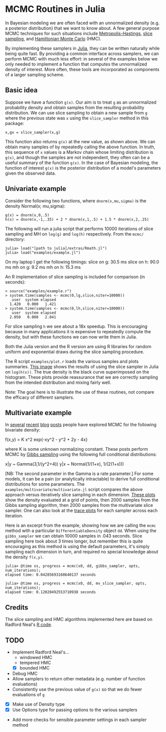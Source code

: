# MCMC Routines in Julia

In Bayesian modeling we are often faced with an unnormalized density (e.g. a posterior distribution) that we want to know about.  A few general purpose MCMC techniques for such situations include [Metropolis-Hastings](https://en.wikipedia.org/wiki/Metropolis%E2%80%93Hastings_algorithm), [slice sampling](https://en.wikipedia.org/wiki/Slice_sampling), and [Hamiltonian Monte Carlo](http://www.cs.toronto.edu/~radford/ftp/ham-mcmc.pdf) (HMC).  

By implementing these samplers in [Julia](http://julialang.org), they can be written naturally while being quite fast.  By providing a common interface across samplers, we can perform MCMC with much less effort: in several of the examples below we only needed to implement a function that computes the unnormalized density of interest.  More often, these tools are  incorporated as components of a larger sampling scheme.

## Basic idea

Suppose we have a function `g(x)`.  Our aim is to treat `g` as an unnormalized probability density and obtain samples from the resulting probability distribution.  We can use slice sampling to obtain a new sample from `g` where the previous state was `x` using the `slice_sampler` method in this package:

    x,gx = slice_sampler(x,g)

This function also returns `g(x)` at the new value, as shown above.  We can obtain many samples of by repeatedly calling the above function.  In truth, this sequence of `x` values is a Markov chain whose limiting distribution is `g(x)`, and though the samples are not independent, they often can be a useful summary of the function `g(x)`.  In the case of Bayesian modeling, the function of interest `g(x)` is the posterior distribution of a model's parameters given the observed data.

## Univariate example

Consider the following two functions, where `dnorm(x,mu,sigma)` is the density Normal(x; mu,sigma):

    g(x) = dnorm(x,0,.5)
    h(x) = dnorm(x,-1,.35) + 2 * dnorm(x,1,.5) + 1.5 * dnorm(x,2,.25)

The following will run a julia script that performs 10000 iterations of slice sampling and MH on `log(g)` and `log(h)` respectively.  From the `mcmc/` directory:

    julia> load("[path to julia]/extras/Rmath.jl")
    julia> load("examples/example.jl")

On my laptop I get the following timings:
    slice on g: 30.5 ms
    slice on h: 90.0 ms
    mh on g: 9.2 ms
    mh on h: 15.3 ms

An R implementation of slice sampling is included for comparison (in seconds):

    > source("examples/example.r")
    > system.time(samples <- mcmc(0,lg,slice,niter=10000))
       user  system elapsed 
      1.420   0.000   1.421 
    > system.time(samples <- mcmc(0,lh,slice,niter=10000))
       user  system elapsed 
      2.050   0.000   2.041 

For slice sampling `h` we see about a 18x speedup.  This is encouraging because in many applications it is expensive to repeatedly compute the density, but with these functions we can now write them in Julia.

Both the Julia version and the R version are using R libraries for random uniform and exponential draws during the slice sampling procedure.

The R script `examples/plot.r` loads the various samples and plots summaries.  [This image](https://github.com/doobwa/mcmc.jl/tree/master/examples/results/slice.h.dat.png) shows the results of using the slice sampler in Julia on `log(h(x))`.  The true density is the black curve superimposed on the histogram.  These plots provide reassurance that we are correctly sampling from the intended distribution and mixing fairly well.

Note: The goal here is to illustrate the use of these routines, not compare the efficacy of different samplers.  

## Multivariate example

In [several](http://darrenjw.wordpress.com/2010/04/28/mcmc-programming-in-r-python-java-and-c/) [recent](https://darrenjw.wordpress.com/2011/07/31/faster-gibbs-sampling-mcmc-from-within-r/) [blog](http://dirk.eddelbuettel.com/blog/2011/07/14/) [posts](http://dmbates.blogspot.com/2012_05_01_archive.html) people have explored MCMC for the following bivariate density:

f(x,y) = K x^2 exp{-xy^2 - y^2 + 2y - 4x}

where K is some unknown normalizing constant.  These posts perform MCMC by [Gibbs sampling](https://en.wikipedia.org/wiki/Gibbs_sampling) using the following full conditional distributions:

x|y ~ Gamma(3,1/(y^2+4))
y|x ~ Normal(1/(1+x), 1/(2(1+x)))

[NB: The second parameter in the Gamma is a rate parameter.]
For some models, it can be a pain (or analytically intractable) to derive full conditional distributions for some parameters.  The `examples/multivariate/multivariate.jl` script compares the above approach versus iteratively slice sampling in each dimension.  [These plots](https://github.com/doobwa/mcmc.jl/tree/master/examples/multivariate/compare.png) show the density evaluated at a grid of points, then 2000 samples from the Gibbs sampling algorithm, then 2000 samples from the multivariate slice sampler.  One can also look at the [trace plots](https://github.com/doobwa/mcmc.jl/tree/master/examples/multivariate/trace.png) for each sampler across each iteration.

Here is an excerpt from the example, showing how we are calling the `mcmc` method with a particular `DifferentiableDensity` object `dd`.  When using the `gibbs_sampler` we can obtain 10000 samples in .043 seconds.  Slice sampling here took about 3 times longer, but remember this is quite encouraging as this method is using the default parameters, it's simply sampling each dimension in turn, and required no special knowledge about the density `f(x,y)`. 

```
julia> @time xs, progress = mcmc(x0, dd, gibbs_sampler, opts, num_iterations);
elapsed time: 0.04285693168640137 seconds

julia> @time xs, progress = mcmc(x0, dd, mv_slice_sampler, opts, num_iterations);
elapsed time: 0.12020492553710938 seconds
```

## Credits
The slice sampling and HMC algorithms implemented here are based on Radford Neal's [R code](http://www.cs.toronto.edu/~radford/software-online.html).

## TODO
* Implement Radford Neal's...
  - windowed HMC
  - tempered HMC
  - [x] bounded HMC
* Debug HMC
* Allow samplers to return other metadata (e.g. number of function evaluations)
* Consistently use the previous value of `g(x)` so that we do fewer evaluations of `g`
* [x] Make use of Density type
* [x] Use Options type for passing options to the various samplers
* Add more checks for sensible parameter settings in each sampler method
